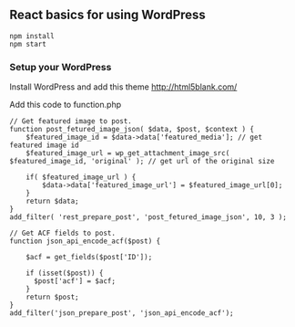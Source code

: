 ## React basics for using WordPress

```
npm install
npm start
```

### Setup your WordPress

Install WordPress and add this theme
http://html5blank.com/

Add this code to function.php

```
// Get featured image to post.
function post_fetured_image_json( $data, $post, $context ) {
    $featured_image_id = $data->data['featured_media']; // get featured image id
    $featured_image_url = wp_get_attachment_image_src( $featured_image_id, 'original' ); // get url of the original size

    if( $featured_image_url ) {
        $data->data['featured_image_url'] = $featured_image_url[0];
    }
    return $data;
}
add_filter( 'rest_prepare_post', 'post_fetured_image_json', 10, 3 );

// Get ACF fields to post.
function json_api_encode_acf($post) {

    $acf = get_fields($post['ID']);

    if (isset($post)) {
      $post['acf'] = $acf;
    }
    return $post;
}
add_filter('json_prepare_post', 'json_api_encode_acf');

